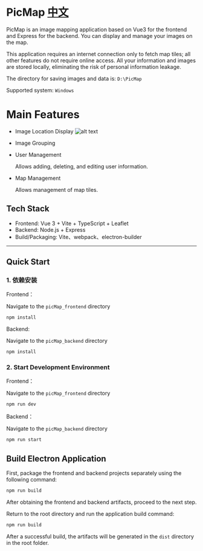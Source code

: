 # PicMap [中文](README_zh.md)

PicMap is an image mapping application based on Vue3 for the frontend and Express for the backend. You can display and manage your images on the map.

This application requires an internet connection only to fetch map tiles; all other features do not require online access. All your information and images are stored locally, eliminating the risk of personal information leakage.

The directory for saving images and data is: `D:\PicMap`

Supported system: `Windows`

# Main Features
- Image Location Display
![alt text](doc/image/image.png)

- Image Grouping

- User Management

  Allows adding, deleting, and editing user information.

- Map Management

  Allows management of map tiles.

## Tech Stack

- Frontend: Vue 3 + Vite + TypeScript + Leaflet
- Backend: Node.js + Express
- Build/Packaging: Vite、webpack、electron-builder

---

## Quick Start

### 1. 依赖安装

Frontend：

Navigate to the `picMap_frontend` directory

```bash
npm install
```
Backend:

Navigate to the `picMap_backend` directory

```bash
npm install
```

### 2. Start Development Environment

Frontend：

Navigate to the `picMap_frontend` directory

```bash
npm run dev
```
Backend：

Navigate to the `picMap_backend` directory

```bash
npm run start
```

## Build Electron Application

First, package the frontend and backend projects separately using the following command:

```bash
npm run build
```

After obtaining the frontend and backend artifacts, proceed to the next step.

Return to the root directory and run the application build command:

```bash
npm run build
```

After a successful build, the artifacts will be generated in the `dist` directory in the root folder.

